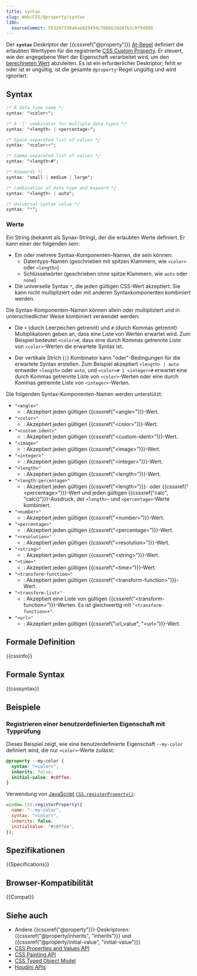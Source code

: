 ```yaml
---
title: syntax
slug: Web/CSS/@property/syntax
l10n:
  sourceCommit: 55326f330a6ae829494c7606b1bd47b2c0f9d888
---
```


Der **`syntax`** Deskriptor der {{cssxref("@property")}} [At-Regel](/de/docs/Web/CSS/CSS_syntax/At-rule) definiert die erlaubten Werttypen für die registrierte [CSS Custom Property](/de/docs/Web/CSS/Reference/Properties/--*).
Er steuert, wie der angegebene Wert der Eigenschaft verarbeitet wird, um den [berechneten Wert](/de/docs/Web/CSS/CSS_cascade/Value_processing#computed_value) abzuleiten.
Es ist ein erforderlicher Deskriptor; fehlt er oder ist er ungültig, ist die gesamte `@property`-Regel ungültig und wird ignoriert.

## Syntax

```css
/* A data type name */
syntax: "<color>";

/* A '|' combinator for multiple data types */
syntax: "<length> | <percentage>";

/* Space-separated list of values */
syntax: "<color>+";

/* Comma-separated list of values */
syntax: "<length>#";

/* Keywords */
syntax: "small | medium | large";

/* Combination of data type and keyword */
syntax: "<length> | auto";

/* Universal syntax value */
syntax: "*";
```

### Werte

Ein String (bekannt als Synax-String), der die erlaubten Werte definiert.
Er kann einer der folgenden sein:

- Ein oder mehrere Syntax-Komponenten-Namen, die sein können:
  - Datentyps-Namen (geschrieben mit spitzen Klammern, wie `<color>` oder `<length>`)
  - Schlüsselwörter (geschrieben ohne spitze Klammern, wie `auto` oder `none`)
- Die universelle Syntax `*`, die jeden gültigen CSS-Wert akzeptiert.
  Sie kann nicht multipliziert oder mit anderen Syntaxkomponenten kombiniert werden.

Die Syntax-Komponenten-Namen können allein oder multipliziert und in unterschiedlicher Weise kombiniert verwendet werden:

- Die `+` (durch Leerzeichen getrennt) und `#` (durch Kommas getrennt) Multiplikatoren geben an, dass eine Liste von Werten erwartet wird.
  Zum Beispiel bedeutet `<color>#`, dass eine durch Kommas getrennte Liste von `<color>`-Werten die erwartete Syntax ist.

- Der vertikale Strich (`|`) Kombinator kann "oder"-Bedingungen für die erwartete Syntax erstellen.
  Zum Beispiel akzeptiert `<length> | auto` entweder `<length>` oder `auto`, und `<color># | <integer>#` erwartet eine durch Kommas getrennte Liste von `<color>`-Werten oder eine durch Kommas getrennte Liste von `<integer>`-Werten.

Die folgenden Syntax-Komponenten-Namen werden unterstützt:

- `"<angle>"`
  - : Akzeptiert jeden gültigen {{cssxref("&lt;angle&gt;")}}-Wert.
- `"<color>"`
  - : Akzeptiert jeden gültigen {{cssxref("&lt;color&gt;")}}-Wert.
- `"<custom-ident>"`
  - : Akzeptiert jeden gültigen {{cssxref("&lt;custom-ident&gt;")}}-Wert.
- `"<image>"`
  - : Akzeptiert jeden gültigen {{cssxref("&lt;image&gt;")}}-Wert.
- `"<integer>"`
  - : Akzeptiert jeden gültigen {{cssxref("&lt;integer&gt;")}}-Wert.
- `"<length>"`
  - : Akzeptiert jeden gültigen {{cssxref("&lt;length&gt;")}}-Wert.
- `"<length-percentage>"`
  - : Akzeptiert jeden gültigen {{cssxref("&lt;length&gt;")}}- oder {{cssxref("&lt;percentage&gt;")}}-Wert und jeden gültigen {{cssxref("calc", "calc()")}}-Ausdruck, der `<length>`- und `<percentage>`-Werte kombiniert.
- `"<number>"`
  - : Akzeptiert jeden gültigen {{cssxref("&lt;number&gt;")}}-Wert.
- `"<percentage>"`
  - : Akzeptiert jeden gültigen {{cssxref("&lt;percentage&gt;")}}-Wert.
- `"<resolution>"`
  - : Akzeptiert jeden gültigen {{cssxref("&lt;resolution&gt;")}}-Wert.
- `"<string>"`
  - : Akzeptiert jeden gültigen {{cssxref("&lt;string&gt;")}}-Wert.
- `"<time>"`
  - : Akzeptiert jeden gültigen {{cssxref("&lt;time&gt;")}}-Wert.
- `"<transform-function>"`
  - : Akzeptiert jeden gültigen {{cssxref("&lt;transform-function&gt;")}}-Wert.
- `"<transform-list>"`
  - : Akzeptiert eine Liste von gültigen {{cssxref("&lt;transform-function&gt;")}}-Werten. Es ist gleichwertig mit `"<transform-function>+"`.
- `"<url>"`
  - : Akzeptiert jeden gültigen {{cssxref("url_value", "&lt;url&gt;")}}-Wert.

## Formale Definition

{{cssinfo}}

## Formale Syntax

{{csssyntax}}

## Beispiele

### Registrieren einer benutzerdefinierten Eigenschaft mit Typprüfung

Dieses Beispiel zeigt, wie eine benutzerdefinierte Eigenschaft `--my-color` definiert wird, die nur `<color>`-Werte zulässt:

```css
@property --my-color {
  syntax: "<color>";
  inherits: false;
  initial-value: #c0ffee;
}
```

Verwendung von [JavaScript](/de/docs/Web/JavaScript) [`CSS.registerProperty()`](/de/docs/Web/API/CSS/registerProperty_static):

```js
window.CSS.registerProperty({
  name: "--my-color",
  syntax: "<color>",
  inherits: false,
  initialValue: "#c0ffee",
});
```

## Spezifikationen

{{Specifications}}

## Browser-Kompatibilität

{{Compat}}

## Siehe auch

- Andere {{cssxref("@property")}}-Deskriptoren: {{cssxref("@property/inherits", "inherits")}} und {{cssxref("@property/initial-value", "initial-value")}}
- [CSS Properties and Values API](/de/docs/Web/API/CSS_Properties_and_Values_API)
- [CSS Painting API](/de/docs/Web/API/CSS_Painting_API)
- [CSS Typed Object Model](/de/docs/Web/API/CSS_Typed_OM_API)
- [Houdini APIs](/de/docs/Web/API/Houdini_APIs)
